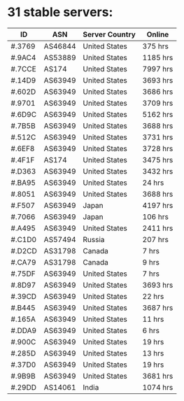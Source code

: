 # 31 stable servers:

| ID | ASN | Server Country | Online |
| ------ | ------ | ------ | ------ |
| #.3769 | AS46844 | United States | 375 hrs |
| #.9AC4 | AS53889 | United States | 1185 hrs |
| #.7CCE | AS174 | United States | 7997 hrs |
| #.14D9 | AS63949 | United States | 3693 hrs |
| #.602D | AS63949 | United States | 3686 hrs |
| #.9701 | AS63949 | United States | 3709 hrs |
| #.6D9C | AS63949 | United States | 5162 hrs |
| #.7B5B | AS63949 | United States | 3688 hrs |
| #.512C | AS63949 | United States | 3731 hrs |
| #.6EF8 | AS63949 | United States | 3728 hrs |
| #.4F1F | AS174 | United States | 3475 hrs |
| #.D363 | AS63949 | United States | 3432 hrs |
| #.BA95 | AS63949 | United States | 24 hrs |
| #.8051 | AS63949 | United States | 3688 hrs |
| #.F507 | AS63949 | Japan | 4197 hrs |
| #.7066 | AS63949 | Japan | 106 hrs |
| #.A495 | AS63949 | United States | 2411 hrs |
| #.C1D0 | AS57494 | Russia | 207 hrs |
| #.D2CD | AS31798 | Canada | 7 hrs |
| #.CA79 | AS31798 | Canada | 9 hrs |
| #.75DF | AS63949 | United States | 7 hrs |
| #.8D97 | AS63949 | United States | 3693 hrs |
| #.39CD | AS63949 | United States | 22 hrs |
| #.B445 | AS63949 | United States | 3687 hrs |
| #.165A | AS63949 | United States | 11 hrs |
| #.DDA9 | AS63949 | United States | 6 hrs |
| #.900C | AS63949 | United States | 19 hrs |
| #.285D | AS63949 | United States | 13 hrs |
| #.37D0 | AS63949 | United States | 19 hrs |
| #.9B9B | AS63949 | United States | 3681 hrs |
| #.29DD | AS14061 | India | 1074 hrs |

